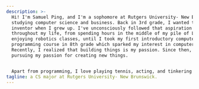 ```yaml
---
description: >-
  Hi! I'm Samuel Ping, and I'm a sophomore at Rutgers University- New Brunswick
  studying computer science and business. Back in 3rd grade, I wanted to be an
  inventor when I grew up. I've unconsciously followed that aspiration
  throughout my life, from spending hours in the middle of my pile of Legos, to
  enjoying robotics classes, until I took my first introductory computer
  programming course in 8th grade which sparked my interest in computer science.
  Recently, I realized that building things is my passion. Since then, I've been
  pursuing my passion for creating new things.


  Apart from programming, I love playing tennis, acting, and tinkering with computer hardware. I'm also a fan of all things green! Except boogers.
tagline: a CS major at Rutgers University- New Brunswick.
---
```


